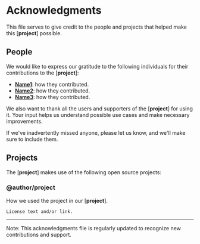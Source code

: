 # Acknowledgments

This file serves to give credit to the people and projects that helped make this [**project**] possible.

## People

We would like to express our gratitude to the following individuals for their contributions to the [**project**]:

- **[Name1](https://github.com/Name1)**: how they contributed.
- **[Name2](https://github.com/Name2)**: how they contributed.
- **[Name3](https://github.com/Name3)**: how they contributed.

We also want to thank all the users and supporters of the [**project**] for using it. Your input helps us understand possible use cases and make necessary improvements.

If we've inadvertently missed anyone, please let us know, and we'll make sure to include them.

## Projects

The [**project**] makes use of the following open source projects:

### @author/project

How we used the project in our [**project**].

```plaintext
License text and/or link.
```

---

Note: This acknowledgments file is regularly updated to recognize new contributions and support.
